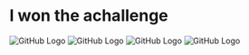 # I won the achallenge

![GitHub Logo](/images/won)
![GitHub Logo](/images/0-first_9_tasks)
![GitHub Logo](/images/1-next_9_tasks)
![GitHub Logo](/images/2-last_9_tasks)
